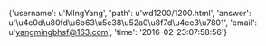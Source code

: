 {'username': u'MIngYang', 'path': u'wd1200/1200.html', 'answer': u'\u4e0d\u80fd\u6b63\u5e38\u52a0\u8f7d\u4ee3\u7801', 'email': u'yangmingbhsf@163.com', 'time': '2016-02-23:07:58:56'}